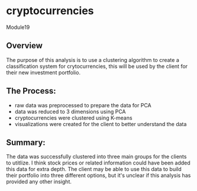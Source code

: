 # cryptocurrencies
Module19

## Overview
The purpose of this analysis is to use a clustering algorithm to create a classification system for crytocurrencies, this will be used by the client for their new investment portfolio. 

## The Process:
- raw data was preprocessed to prepare the data for PCA
- data was reduced to 3 dimensions using PCA
- cryptocurrencies were clustered using K-means
- visualizations were created for the client to better understand the data

## Summary:
The data was successfully clustered into three main groups for the clients to utitlize. I think stock prices or related information could have been added this data for extra depth. The client may be able to use this data to build their portfolio into three different options, but it's unclear if this analysis has provided any other insight.
